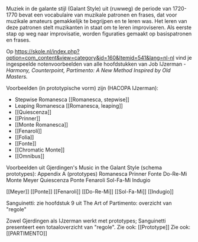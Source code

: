 Muziek in de galante stijl (Galant Style) uit (ruwweg) de periode van 1720-1770 bevat een vocabulaire van muzikale patronen en frases, dat voor muzikale amateurs gemakkelijk te begrijpen en te leren was. Het leren van deze patronen stelt muzikanten in staat om te leren improviseren. Als eerste stap op weg naar improvisatie, worden figuraties gemaakt op basispatronen en frases.

Op https://skole.nl/index.php?option=com_content&view=category&id=160&Itemid=541&lang=nl-nl vind je ingespeelde notenvoorbeelden van alle hoofdstukken van Job IJzerman - *Harmony, Counterpoint, Partimento: A New Method Inspired by Old Masters.*

Voorbeelden (in prototypische vorm) zijn (HACOPA IJzerman):
- Stepwise Romanesca [[Romanesca, stepwise]]
- Leaping Romanesca [[Romanesca, leaping]]
- [[Quiescenza]]
- [[Prinner]]
- [[Monte Romanesca]]
- [[Fenaroli]]
- [[Folia]]
- [[Fonte]]
- [[Chromatic Monte]]
- [[Omnibus]]

Voorbeelden uit Gjerdingen's Music in the Galant Style (schema prototypes):
Appendix A (prototypes)
Romanesca
Prinner
Fonte
Do-Re-Mi
Monte
Meyer
Quiescenza
Ponte
Fenaroli
Sol-Fa-Mi
Indugio

[[Meyer]]
[[Ponte]]
[[Fenaroli]]
[[Do-Re-Mi]]
[[Sol-Fa-Mi]]
[[Indugio]]

Sanguinetti:
zie hoofdstuk 9 uit The Art of Partimento: overzicht van "regole"

Zowel Gjerdingen als IJzerman werkt met prototypes; Sanguinetti presenteert een totaaloverzicht van "regole".
Zie ook: [[Prototype]]
Zie ook: [[PARTIMENTO]]